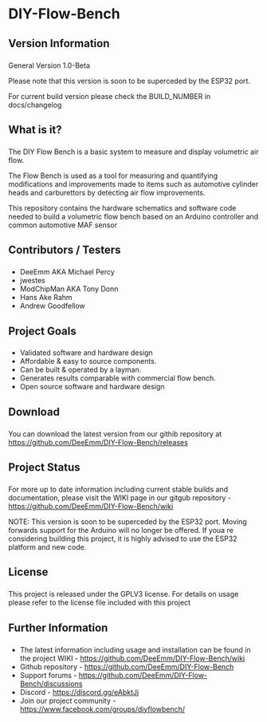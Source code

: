 # DIY-Flow-Bench

## Version Information
###

General Version 1.0-Beta

Please note that this version is soon to be superceded by the ESP32 port.

For current build version please check the BUILD_NUMBER in  docs/changelog



## What is it?
###

The DIY Flow Bench is a basic system to measure and display volumetric air flow.

The Flow Bench is used as a tool for measuring and quantifying modifications and improvements made to items such as automotive cylinder heads and carburettors by detecting air flow improvements.

This repository contains the hardware schematics and software code needed to build a volumetric flow bench based on an Arduino controller and common automotive MAF sensor


## Contributors / Testers
###

- DeeEmm AKA Michael Percy
- jwestes
- ModChipMan AKA Tony Donn
- Hans Ake Rahm
- Andrew Goodfellow



## Project Goals
###
- Validated software and hardware design
- Affordable & easy to source components.
- Can be built & operated by a layman.
- Generates results comparable with commercial flow bench.
- Open source software and hardware design


## Download
###

You can download the latest version from our githib repository at https://github.com/DeeEmm/DIY-Flow-Bench/releases


## Project Status
###

For more up to date information including current stable builds and documentation, please visit the WIKI page in our gitgub repository - https://github.com/DeeEmm/DIY-Flow-Bench/wiki

NOTE: This version is soon to be superceded by the ESP32 port. Moving forwards support for the Arduino will no longer be offered. If youa re considering building this project, it is highly advised to use the ESP32 platform and new code.



## License
###

This project is released under the GPLV3 license. For details on usage please refer to the license file included with this project



## Further Information
###

- The latest information including usage and installation can be found in the project WIKI - https://github.com/DeeEmm/DIY-Flow-Bench/wiki
- Github repository - https://github.com/DeeEmm/DIY-Flow-Bench
- Support forums - https://github.com/DeeEmm/DIY-Flow-Bench/discussions
- Discord - https://discord.gg/eAbktJj
- Join our project community - https://www.facebook.com/groups/diyflowbench/ 
